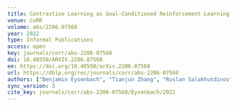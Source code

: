 ```yaml
---
title: Contrastive Learning as Goal-Conditioned Reinforcement Learning.
venue: CoRR
volume: abs/2206.07568
year: 2022
type: Informal Publications
access: open
key: journals/corr/abs-2206-07568
doi: 10.48550/ARXIV.2206.07568
ee: https://doi.org/10.48550/arXiv.2206.07568
url: https://dblp.org/rec/journals/corr/abs-2206-07568
authors: ["Benjamin Eysenbach", "Tianjun Zhang", "Ruslan Salakhutdinov", "Sergey Levine"]
sync_version: 3
cite_key: journals/corr/abs-2206-07568/Eysenbach/2022
---
```

